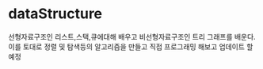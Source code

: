 # dataStructure

선형자료구조인 리스트,스택,큐에대해 배우고 비선형자료구조인 트리 그래프를 배운다. 
이를 토대로 정렬 및 탐색등의 알고리즘을 만들고 직접 프로그래밍 해보고 업데이트 할 예정
